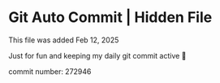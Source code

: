 # Git Auto Commit | Hidden File

This file was added Feb 12, 2025

Just for fun and keeping my daily git commit active 🤪

commit number: 272946
